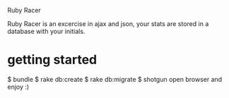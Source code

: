 
Ruby Racer

Ruby Racer is an excercise in ajax and json, your stats are stored in a database with your initials.




getting started
===============

$ bundle
$ rake db:create
$ rake db:migrate
$ shotgun
open browser and enjoy :)

